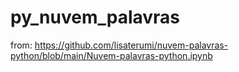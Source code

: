# py_nuvem_palavras

from: https://github.com/lisaterumi/nuvem-palavras-python/blob/main/Nuvem-palavras-python.ipynb